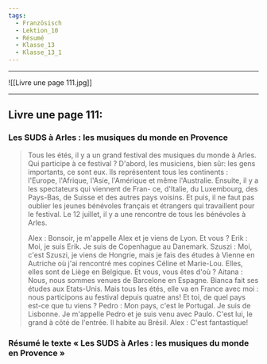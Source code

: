 ```yaml
---
tags:
  - Französisch
  - Lektion_10
  - Résumé
  - Klasse_13
  - Klasse_13_1
---
```


---

![[Livre une page 111.jpg]]

---

## Livre une page 111:
### Les SUDS à Arles : les musiques du monde en Provence
> Tous les étés, il y a un grand festival des musiques du monde à
> Arles. Qui participe à ce festival ? D'abord, les musiciens, bien
> sûr: les gens importants, ce sont eux. Ils représentent tous les
> continents : l'Europe, l'Afrique, l'Asie, l'Amérique et même
> l'Australie. Ensuite, il y a les spectateurs qui viennent de Fran-
> ce, d'Italie, du Luxembourg, des Pays-Bas, de Suisse et des
> autres pays voisins. Et puis, il ne faut pas oublier les jeunes 
> bénévoles français et étrangers qui travaillent pour le festival.
> Le 12 juillet, il y a une rencontre de tous les bénévoles à Arles.
> 
> Alex : 
> 	Bonsoir, je m'appelle Alex et je viens de Lyon.
> 	Et vous ?
> Erik : 
> 	Moi, je suis Erik. Je suis de Copenhague au Danemark.
> Szuszi :
> 	Moi, c'est Szuszi, je viens de Hongrie, mais je fais des études à Vienne en Autriche où j'ai rencontré mes copines Céline et Marie-Lou. Elles, elles sont de Liège en Belgique.
> 	Et vous, vous êtes d'où ?
> Aitana : 
> 	Nous, nous sommes venues de Barcelone en Espagne.
> 	Bianca fait ses études aux Etats-Unis. Mais tous les étés, elle va en France avec moi : nous participons au festival depuis quatre ans! Et toi, de quel pays est-ce que tu viens ?
> Pedro : 
> 	Mon pays, c'est le Portugal. Je suis de Lisbonne.
> 	Je m'appelle Pedro et je suis venu avec Paulo.
> 	C'est lui, le grand à côté de l'entrée. Il habite au Brésil.
> Alex : 
> 	C'est fantastique!

### Résumé le texte « Les SUDS à Arles : les musiques du monde en Provence »






